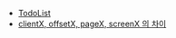 - [TodoList](../1.Project/TodoList.md)
- [clientX, offsetX, pageX, screenX 의 차이](../3.Resource/Web/clientX,%20offsetX,%20pageX,%20screenX%20의%20차이.md)

